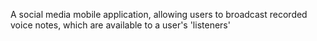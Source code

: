 A social media mobile application, allowing users to broadcast recorded voice notes, which are available to a user's 'listeners'
